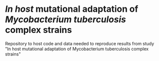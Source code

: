 # *In host* mutational adaptation of *Mycobacterium tuberculosis* complex strains
Repository to host code and data needed to reproduce results from study "In host mutational adaptation of Mycobacterium tuberculosis complex strains"
